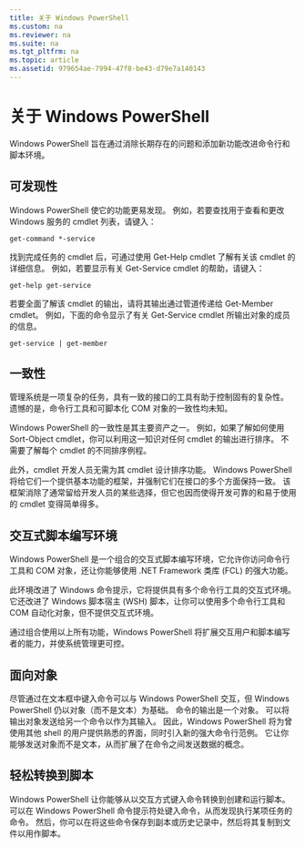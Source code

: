 ```yaml
---
title: 关于 Windows PowerShell
ms.custom: na
ms.reviewer: na
ms.suite: na
ms.tgt_pltfrm: na
ms.topic: article
ms.assetid: 979654ae-7994-47f8-be43-d79e7a140143
---
```

# 关于 Windows PowerShell
Windows PowerShell 旨在通过消除长期存在的问题和添加新功能改进命令行和脚本环境。

## 可发现性
Windows PowerShell 使它的功能更易发现。 例如，若要查找用于查看和更改 Windows 服务的 cmdlet 列表，请键入：

```
get-command *-service
```

找到完成任务的 cmdlet 后，可通过使用 Get-Help cmdlet 了解有关该 cmdlet 的详细信息。 例如，若要显示有关 Get-Service cmdlet 的帮助，请键入：

```
get-help get-service
```

若要全面了解该 cmdlet 的输出，请将其输出通过管道传递给 Get-Member cmdlet。 例如，下面的命令显示了有关 Get-Service cmdlet 所输出对象的成员的信息。

```
get-service | get-member
```

## 一致性
管理系统是一项复杂的任务，具有一致的接口的工具有助于控制固有的复杂性。 遗憾的是，命令行工具和可脚本化 COM 对象的一致性均未知。

Windows PowerShell 的一致性是其主要资产之一。 例如，如果了解如何使用 Sort-Object cmdlet，你可以利用这一知识对任何 cmdlet 的输出进行排序。 不需要了解每个 cmdlet 的不同排序例程。

此外，cmdlet 开发人员无需为其 cmdlet 设计排序功能。 Windows PowerShell 将给它们一个提供基本功能的框架，并强制它们在接口的多个方面保持一致。 该框架消除了通常留给开发人员的某些选择，但它也因而使得开发可靠的和易于使用的 cmdlet 变得简单得多。

## 交互式脚本编写环境
Windows PowerShell 是一个组合的交互式脚本编写环境，它允许你访问命令行工具和 COM 对象，还让你能够使用 .NET Framework 类库 (FCL) 的强大功能。

此环境改进了 Windows 命令提示，它将提供具有多个命令行工具的交互式环境。 它还改进了 Windows 脚本宿主 (WSH) 脚本，让你可以使用多个命令行工具和 COM 自动化对象，但不提供交互式环境。

通过组合使用以上所有功能，Windows PowerShell 将扩展交互用户和脚本编写者的能力，并使系统管理更可控。

## 面向对象
尽管通过在文本框中键入命令可以与 Windows PowerShell 交互，但 Windows PowerShell 仍以对象（而不是文本）为基础。 命令的输出是一个对象。 可以将输出对象发送给另一个命令以作为其输入。 因此，Windows PowerShell 将为曾使用其他 shell 的用户提供熟悉的界面，同时引入新的强大命令行范例。 它让你能够发送对象而不是文本，从而扩展了在命令之间发送数据的概念。

## 轻松转换到脚本
Windows PowerShell 让你能够从以交互方式键入命令转换到创建和运行脚本。 可以在 Windows PowerShell 命令提示符处键入命令，从而发现执行某项任务的命令。 然后，你可以在将这些命令保存到副本或历史记录中，然后将其复制到文件以用作脚本。



<!--HONumber=Apr16_HO1-->


